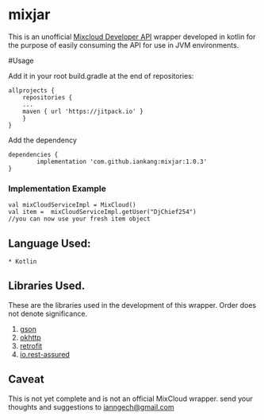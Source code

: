 # mixjar
This is an unofficial [Mixcloud Developer API](https://www.mixcloud.com/developers/) wrapper developed in kotlin for 
the purpose of easily consuming the API for use in JVM environments.

#Usage

Add it in your root build.gradle at the end of repositories:

    allprojects {
        repositories {
        ...
        maven { url 'https://jitpack.io' }
        }
    }

Add the dependency

	dependencies {
	        implementation 'com.github.iankang:mixjar:1.0.3'
	}

### Implementation Example

    val mixCloudServiceImpl = MixCloud()
    val item =  mixCloudServiceImpl.getUser("DjChief254")
    //you can now use your fresh item object 

## Language Used:
    * Kotlin

## Libraries Used.
These are the libraries used in the development of this wrapper.
Order does not denote significance.

1. [gson](https://github.com/google/gson)
2. [okhttp](https://square.github.io/okhttp/)
3. [retrofit](https://square.github.io/retrofit/)
4. [io.rest-assured](https://rest-assured.io/)

## Caveat

This is not yet complete and is not an official MixCloud wrapper.
send your thoughts and suggestions to ianngech@gmail.com